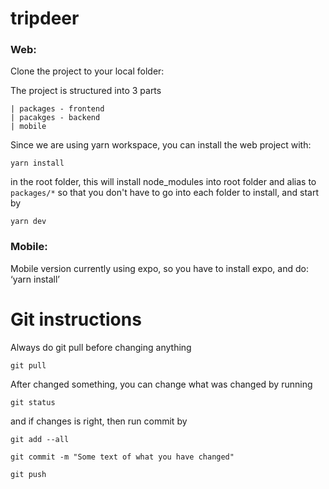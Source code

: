 # tripdeer

### Web:
Clone the project to your local folder:

The project is structured into 3 parts

```
| packages - frontend
| pacakges - backend
| mobile
```
Since we are using yarn workspace, you can install the web project with:

```
yarn install
```
in the root folder, this will install node_modules into root folder and alias to `packages/*` so that you don't have to go into each folder to install, and start by

```
yarn dev
```

### Mobile:

Mobile version currently using expo, so you have to install expo, and do: ‘yarn install’ 



# Git instructions

Always do git pull before changing anything

```
git pull
```

After changed something, you can change what was changed by running
```
git status
```

and if changes is right, then run commit by
```
git add --all

git commit -m "Some text of what you have changed"

git push
```
